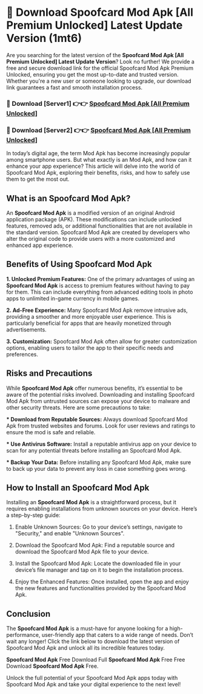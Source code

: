 # 🤖 Download Spoofcard Mod Apk [All Premium Unlocked] Latest Update Version (1mt6)

Are you searching for the latest version of the <strong>Spoofcard Mod Apk [All Premium Unlocked] Latest Update Version</strong>? Look no further! We provide a free and secure download link for the official Spoofcard Mod Apk Premium Unlocked, ensuring you get the most up-to-date and trusted version. Whether you're a new user or someone looking to upgrade, our download link guarantees a fast and smooth installation process.


<h3>📌 Download [Server1] 👉👉 <a href="https://hapymods.com?title=Spoofcard+Mod+Apk&ref=3B1">Spoofcard Mod Apk [All Premium Unlocked]</a></h3>

<h3>📌 Download [Server2] 👉👉 <a href="https://hapymods.com?title=Spoofcard+Mod+Apk&ref=3B1">Spoofcard Mod Apk [All Premium Unlocked]</a></h3>


In today’s digital age, the term Mod Apk has become increasingly popular among smartphone users. But what exactly is an Mod Apk, and how can it enhance your app experience? This article will delve into the world of Spoofcard Mod Apk, exploring their benefits, risks, and how to safely use them to get the most out.


<h2>What is an Spoofcard Mod Apk?</h2>

An <strong>Spoofcard Mod Apk</strong> is a modified version of an original Android application package (APK). These modifications can include unlocked features, removed ads, or additional functionalities that are not available in the standard version. Spoofcard Mod Apk are created by developers who alter the original code to provide users with a more customized and enhanced app experience.


<h2>Benefits of Using Spoofcard Mod Apk</h2>

<strong> 1. Unlocked Premium Features:</strong> One of the primary advantages of using an <strong>Spoofcard Mod Apk</strong> is access to premium features without having to pay for them. This can include everything from advanced editing tools in photo apps to unlimited in-game currency in mobile games.

<strong> 2. Ad-Free Experience:</strong> Many Spoofcard Mod Apk remove intrusive ads, providing a smoother and more enjoyable user experience. This is particularly beneficial for apps that are heavily monetized through advertisements.

<strong> 3. Customization:</strong> Spoofcard Mod Apk often allow for greater customization options, enabling users to tailor the app to their specific needs and preferences.


<h2>Risks and Precautions</h2>

While <strong>Spoofcard Mod Apk</strong> offer numerous benefits, it’s essential to be aware of the potential risks involved. Downloading and installing Spoofcard Mod Apk from untrusted sources can expose your device to malware and other security threats. Here are some precautions to take:

<strong> * Download from Reputable Sources:</strong> Always download Spoofcard Mod Apk from trusted websites and forums. Look for user reviews and ratings to ensure the mod is safe and reliable.

<strong> * Use Antivirus Software:</strong> Install a reputable antivirus app on your device to scan for any potential threats before installing an Spoofcard Mod Apk.

<strong> * Backup Your Data:</strong> Before installing any Spoofcard Mod Apk, make sure to back up your data to prevent any loss in case something goes wrong.


<h2>How to Install an Spoofcard Mod Apk</h2>

Installing an <strong>Spoofcard Mod Apk</strong> is a straightforward process, but it requires enabling installations from unknown sources on your device. Here’s a step-by-step guide:

 1. Enable Unknown Sources: Go to your device’s settings, navigate to "Security," and enable "Unknown Sources".

 2. Download the Spoofcard Mod Apk: Find a reputable source and download the Spoofcard Mod Apk file to your device.

 3. Install the Spoofcard Mod Apk: Locate the downloaded file in your device’s file manager and tap on it to begin the installation process.

 4. Enjoy the Enhanced Features: Once installed, open the app and enjoy the new features and functionalities provided by the Spoofcard Mod Apk.


<h2><strong>Conclusion</strong></h2>

The <strong>Spoofcard Mod Apk</strong> is a must-have for anyone looking for a high-performance, user-friendly app that caters to a wide range of needs. Don’t wait any longer! Click the link below to download the latest version of Spoofcard Mod Apk and unlock all its incredible features today.

<strong>Spoofcard Mod Apk</strong> Free Download Full <strong>Spoofcard Mod Apk</strong> Free Free Download <strong>Spoofcard Mod Apk</strong> Free.

Unlock the full potential of your Spoofcard Mod Apk apps today with Spoofcard Mod Apk and take your digital experience to the next level!